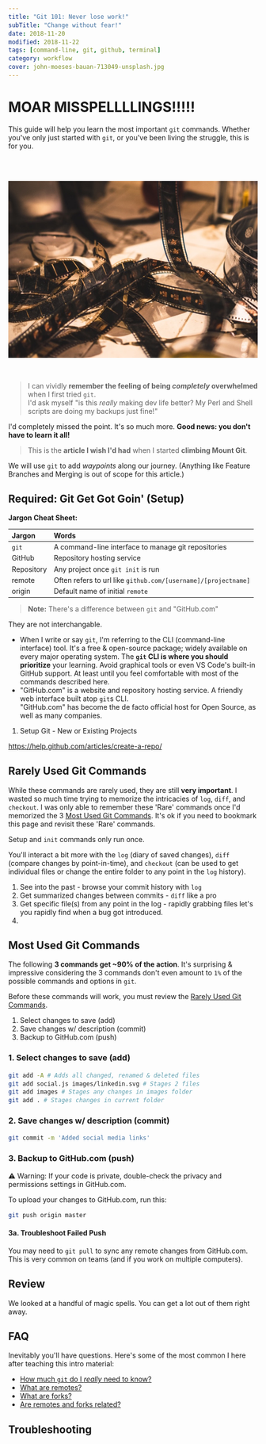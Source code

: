 ```yaml
---
title: "Git 101: Never lose work!"
subTitle: "Change without fear!"
date: 2018-11-20
modified: 2018-11-22
tags: [command-line, git, github, terminal]
category: workflow
cover: john-moeses-bauan-713049-unsplash.jpg
---
```


# MOAR MISSPELLLLINGS!!!!!

This guide will help you learn the most important `git` commands. Whether you've only just started with `git`, or you've been living the struggle, this is for you.

<br />
<br />

![credit: john-moeses-bauan-713049-unsplash.jpg](john-moeses-bauan-713049-unsplash.jpg "credit: john moeses bauan")

<!-- <br /> -->
<br />

> I can vividly **remember the feeling of being _completely_ overwhelmed** when I first tried `git`. <br />
> I'd ask myself "is this _really_ making dev life better? My Perl and Shell scripts are doing my backups just fine!"

I'd completely missed the point. It's so much more. **Good news: you don't have to learn it all!**

> This is the **article I wish I'd had** when I started **climbing Mount Git**.

<!-- There are "5 Vital Commands" to get started with `git` - we'll see some major benefits right away: _Backups_, _Code Sharing_, _Unlimited Undo_*, etc. -->

We will use `git` to add _waypoints_ along our journey. (Anything like Feature Branches and Merging is out of scope for this article.)

<!-- While I can easily see `git`'s potential, I found it frustrating , the endless sea of command-line/CLI commands and options - both long-form (e.g. `--set-upstream-to=<upstream>`) and short-form (e.g. `-u <upstream>`).
 -->

<!-- **change code & rapidly test ideas** without fear - I found out how to **time travel with `git`.** -->

## Required: Git Get Got Goin' (Setup)

**Jargon Cheat Sheet:**

|Jargon|Words|
|:------|:-----|
|`git`|A command-line interface to manage git repositories|
|GitHub|Repository hosting service|
|Repository |Any project once `git init` is run|
|remote|Often refers to url like `github.com/[username]/[projectname]`
|origin|Default name of initial `remote`


> **Note:** There's a difference between `git` and "GitHub.com"

They are not interchangable.

* When I write or say `git`, I'm referring to the CLI (command-line interface) tool. It's a free & open-source package; widely available on every major operating system. The **`git` CLI is where you should prioritize** your learning. Avoid graphical tools or even VS Code's built-in GitHub support. At least until you feel comfortable with most of the commands described here.
* "GitHub.com" is a website and repository hosting service. A friendly web interface built atop `git`s CLI. <br />"GitHub.com" has become the de facto official host for Open Source, as well as many companies.


1. Setup Git - New or Existing Projects

https://help.github.com/articles/create-a-repo/

## Rarely Used Git Commands

While these commands are rarely used, they are still **very important**. I wasted so much time trying to memorize the intricacies of `log`, `diff`, and `checkout`. I was only able to remember these 'Rare' commands once I'd memorized the 3 [Most Used Git Commands](#most-used-git-commands). It's ok if you need to bookmark this page and revisit these 'Rare' commands.

Setup and `init` commands only run once.

You'll interact a bit more with the `log` (diary of saved changes), `diff` (compare changes by point-in-time), and `checkout` (can be used to get individual files or change the entire folder to any point in the `log` history).

1. See into the past - browse your commit history with `log`
1. Get summarized changes between commits - `diff` like a pro
1. Get specific file(s) from any point in the log - rapidly grabbing files let's you rapidly find when a bug got introduced.
1.

## Most Used Git Commands

The following **3 commands get ~90% of the action**. It's surprising & impressive considering the 3 commands don't even amount to `1%` of the possible commands and options in `git`.

Before these commands will work, you must review the [Rarely Used Git Commands](#rarely-used-git-commands).

1. Select changes to save (add)
1. Save changes w/ description (commit)
1. Backup to GitHub.com (push)


### 1. Select changes to save (add)

```sh
git add -A # Adds all changed, renamed & deleted files
git add social.js images/linkedin.svg # Stages 2 files
git add images # Stages any changes in images folder
git add . # Stages changes in current folder
```

### 2. Save changes w/ description (commit)

```sh
git commit -m 'Added social media links'
```

### 3. Backup to GitHub.com (push)

⚠️ Warning: If your code is private, double-check the privacy and permissions settings in GitHub.com.

To upload your changes to GitHub.com, run this:

```sh
git push origin master
```

#### 3a. Troubleshoot Failed Push

You may need to `git pull` to sync any remote changes from GitHub.com. This is very common on teams (and if you work on multiple computers).


## Review

We looked at a handful of magic spells. You can get a lot out of them right away.


## FAQ


Inevitably you'll have questions.
Here's some of the most common I here after teaching this intro material:

* [How much `git` do I _really_ need to know?]()
* [What are remotes?]()
* [What are forks?]()
* [Are remotes and forks related?]()


## Troubleshooting


